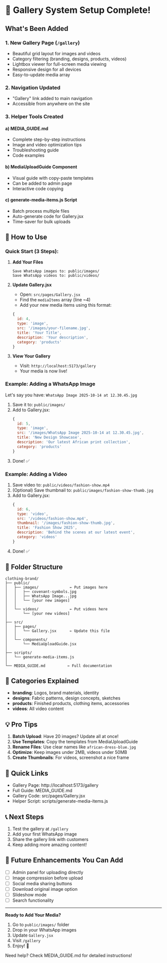 # 🎉 Gallery System Setup Complete!

## What's Been Added

### 1. New Gallery Page (`/gallery`)
- Beautiful grid layout for images and videos
- Category filtering (branding, designs, products, videos)
- Lightbox viewer for full-screen media viewing
- Responsive design for all devices
- Easy-to-update media array

### 2. Navigation Updated
- "Gallery" link added to main navigation
- Accessible from anywhere on the site

### 3. Helper Tools Created

#### a) MEDIA_GUIDE.md
- Complete step-by-step instructions
- Image and video optimization tips
- Troubleshooting guide
- Code examples

#### b) MediaUploadGuide Component
- Visual guide with copy-paste templates
- Can be added to admin page
- Interactive code copying

#### c) generate-media-items.js Script
- Batch process multiple files
- Auto-generate code for Gallery.jsx
- Time-saver for bulk uploads

## 🚀 How to Use

### Quick Start (3 Steps):

1. **Add Your Files**
   ```
   Save WhatsApp images to: public/images/
   Save WhatsApp videos to: public/videos/
   ```

2. **Update Gallery.jsx**
   - Open: `src/pages/Gallery.jsx`
   - Find the `mediaItems` array (line ~4)
   - Add your new media items using this format:

   ```javascript
   {
     id: 4,
     type: 'image',
     src: '/images/your-filename.jpg',
     title: 'Your Title',
     description: 'Your description',
     category: 'products'
   }
   ```

3. **View Your Gallery**
   - Visit: `http://localhost:5173/gallery`
   - Your media is now live!

### Example: Adding a WhatsApp Image

Let's say you have: `WhatsApp Image 2025-10-14 at 12.30.45.jpg`

1. Save it to: `public/images/`
2. Add to Gallery.jsx:
   ```javascript
   {
     id: 5,
     type: 'image',
     src: '/images/WhatsApp Image 2025-10-14 at 12.30.45.jpg',
     title: 'New Design Showcase',
     description: 'Our latest African print collection',
     category: 'products'
   }
   ```
3. Done! ✅

### Example: Adding a Video

1. Save video to: `public/videos/fashion-show.mp4`
2. (Optional) Save thumbnail to: `public/images/fashion-show-thumb.jpg`
3. Add to Gallery.jsx:
   ```javascript
   {
     id: 6,
     type: 'video',
     src: '/videos/fashion-show.mp4',
     thumbnail: '/images/fashion-show-thumb.jpg',
     title: 'Fashion Show 2025',
     description: 'Behind the scenes at our latest event',
     category: 'videos'
   }
   ```
4. Done! ✅

## 📂 Folder Structure

```
clothing-brand/
├── public/
│   ├── images/              ← Put images here
│   │   ├── covenant-symbols.jpg
│   │   ├── WhatsApp Image...jpg
│   │   └── [your new images]
│   │
│   └── videos/              ← Put videos here
│       └── [your new videos]
│
├── src/
│   ├── pages/
│   │   └── Gallery.jsx      ← Update this file
│   │
│   └── components/
│       └── MediaUploadGuide.jsx
│
├── scripts/
│   └── generate-media-items.js
│
└── MEDIA_GUIDE.md          ← Full documentation
```

## 🎨 Categories Explained

- **branding**: Logos, brand materials, identity
- **designs**: Fabric patterns, design concepts, sketches
- **products**: Finished products, clothing items, accessories
- **videos**: All video content

## 💡 Pro Tips

1. **Batch Upload**: Have 20 images? Update all at once!
2. **Use Templates**: Copy the templates from MediaUploadGuide
3. **Rename Files**: Use clear names like `african-dress-blue.jpg`
4. **Optimize**: Keep images under 2MB, videos under 50MB
5. **Create Thumbnails**: For videos, screenshot a nice frame

## 🔗 Quick Links

- Gallery Page: http://localhost:5173/gallery
- Full Guide: MEDIA_GUIDE.md
- Gallery Code: src/pages/Gallery.jsx
- Helper Script: scripts/generate-media-items.js

## 📞 Next Steps

1. Test the gallery at `/gallery`
2. Add your first WhatsApp image
3. Share the gallery link with customers
4. Keep adding more amazing content!

## 🎯 Future Enhancements You Can Add

- [ ] Admin panel for uploading directly
- [ ] Image compression before upload
- [ ] Social media sharing buttons
- [ ] Download original image option
- [ ] Slideshow mode
- [ ] Search functionality

---

**Ready to Add Your Media?**

1. Go to `public/images/` folder
2. Drop in your WhatsApp images
3. Update `Gallery.jsx`
4. Visit `/gallery`
5. Enjoy! 🎉

Need help? Check MEDIA_GUIDE.md for detailed instructions!
